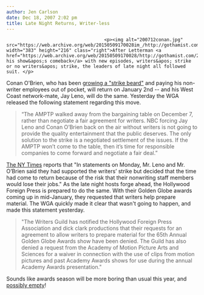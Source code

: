 ```yaml
---
author: Jen Carlson
date: Dec 18, 2007 2:02 pm
title: Late Night Returns, Writer-less
---
```


	
										<p><img alt="200712conan.jpg" src="https://web.archive.org/web/20150509170028im_/http://gothamist.com/attachments/arts_jen/200712conan.jpg" width="383" height="216" class="right">After Letterman <a href="https://web.archive.org/web/20150509170028/http://gothamist.com/2007/12/16/letterman_back.php">announced his show&apos;s comeback</a> with new episodes, writers&apos; strike or no writers&apos; strike, the leaders of late night all followed suit. </p>

<p>Conan O&apos;Brien, who has been <a href="https://web.archive.org/web/20150509170028/http://www.latenightunderground.com/2007/11/an-important-message-from-cona.shtml">growing a &quot;strike beard&quot;</a> and paying his non-writer employees out of pocket, will return on January 2nd -- and his West Coast network-mate, Jay Leno, will do the same. Yesterday the WGA released the following statement regarding this move.</p><blockquote>&#x201C;The AMPTP walked away from the bargaining table on December 7, rather than negotiate a fair agreement for writers. NBC forcing Jay Leno and Conan O&#x2019;Brien back on the air without writers is not going to provide the quality entertainment that the public deserves. The only solution to the strike is a negotiated settlement of the issues. If the AMPTP won&#x2019;t come to the table, then it&#x2019;s time for responsible companies to come forward and negotiate a fair deal.&#x201D;</blockquote><a href="https://web.archive.org/web/20150509170028/http://www.nytimes.com/2007/12/18/business/media/18strike.html">The NY Times</a> reports that &quot;In statements on Monday, Mr. Leno and Mr. O&#x2019;Brien said they had supported the writers&#x2019; strike but decided that the time had come to return because of the risk that their nonwriting staff members would lose their jobs.&quot; As the late night hosts forge ahead, the Hollywood Foreign Press is prepared to do the same. With their Golden Globe awards coming up in mid-January, they requested that writers help prepare material. The WGA quickly made it clear that wasn&apos;t going to happen, and made this statement yesterday.<blockquote>&quot;The Writers Guild has notified the Hollywood Foreign Press Association and dick clark productions that their requests for an agreement to allow writers to prepare material for the 65th Annual Golden Globe Awards show have been denied. The Guild has also denied a request from the Academy of Motion Picture Arts and Sciences for a waiver in connection with the use of clips from motion pictures and past Academy Awards shows for use during the annual Academy Awards presentation.&quot;</blockquote>Sounds like awards season will be more boring than usual this year, and <a href="https://web.archive.org/web/20150509170028/http://gothamist.com/2007/12/13/golden_globes.php">possibly empty</a>!<p></p>					
										
									
				